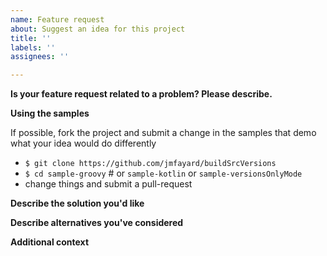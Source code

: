 ```yaml
---
name: Feature request
about: Suggest an idea for this project
title: ''
labels: ''
assignees: ''

---
```



**Is your feature request related to a problem? Please describe.**
<!-- A clear and concise description of what the problem is. Ex. I'm always frustrated when [...] -->

**Using the samples**

If possible, fork the project and submit a change in the samples that demo what your idea would do differently

- `$ git clone https://github.com/jmfayard/buildSrcVersions`
- `$ cd sample-groovy` # or `sample-kotlin` or `sample-versionsOnlyMode`
- change things and submit a pull-request

 
**Describe the solution you'd like**
<!-- A clear and concise description of what you want to happen. -->

 
**Describe alternatives you've considered**
<!-- A clear and concise description of any alternative solutions or features you've considered. -->

**Additional context**
<!-- Add any other context or screenshots about the feature request here. -->

